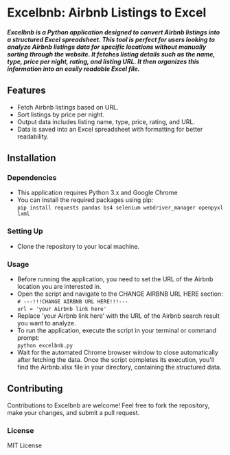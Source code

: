 # Excelbnb: Airbnb Listings to Excel
##### Excelbnb is a Python application designed to convert Airbnb listings into a structured Excel spreadsheet. This tool is perfect for users looking to analyze Airbnb listings data for specific locations without manually sorting through the website. It fetches listing details such as the name, type, price per night, rating, and listing URL. It then organizes this information into an easily readable Excel file.

## Features
- Fetch Airbnb listings based on URL.<br>
- Sort listings by price per night.<br>
- Output data includes listing name, type, price, rating, and URL.<br>
- Data is saved into an Excel spreadsheet with formatting for better readability.

## Installation

### Dependencies
- This application requires Python 3.x and Google Chrome<br>
- You can install the required packages using pip:<br>
`pip install requests pandas bs4 selenium webdriver_manager openpyxl lxml`

### Setting Up
- Clone the repository to your local machine. <br>


### Usage
- Before running the application, you need to set the URL of the Airbnb location you are interested in. <br>
- Open the script and navigate to the CHANGE AIRBNB URL HERE section:<br>
`# ---!!!CHANGE AIRBNB URL HERE!!!---`<br>
`url = 'your Airbnb link here'`<br>
- Replace 'your Airbnb link here' with the URL of the Airbnb search result you want to analyze.<br>
- To run the application, execute the script in your terminal or command prompt:<br>
`python excelbnb.py`<br>
- Wait for the automated Chrome browser window to close automatically after fetching the data. Once the script completes its execution, you'll find the Airbnb.xlsx file in your directory, containing the structured data.

## Contributing
Contributions to Excelbnb are welcome! Feel free to fork the repository, make your changes, and submit a pull request.

### License
MIT License
